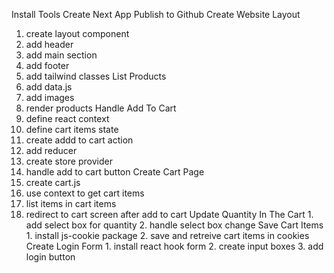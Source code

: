  Install Tools
 Create Next App
 Publish to Github
 Create Website Layout
   1. create layout component
   2. add header
   3. add main section
   4. add footer
   5. add tailwind classes
List Products
   1. add data.js
   2. add images
   3. render products
Handle Add To Cart
   1. define react context
   2. define cart items state
   3. create addd to cart action
   4. add reducer
   5. create store provider
   6. handle add to cart button
Create Cart Page
   1. create cart.js
   2. use context to get cart items
   3. list items in cart items
   4. redirect to cart screen after add to cart
Update Quantity In The Cart
    1. add select box for quantity
    2. handle select box change
Save Cart Items
    1. install js-cookie package
    2. save and retreive cart items in cookies
Create Login Form
    1. install react hook form
    2. create input boxes
    3. add login button